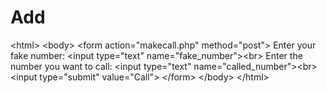 # Add
&lt;html> &lt;body> &lt;form action="makecall.php" method="post">   Enter your fake number: &lt;input type="text" name="fake_number">&lt;br>   Enter the number you want to call: &lt;input type="text" name="called_number">&lt;br>   &lt;input type="submit" value="Call"> &lt;/form> &lt;/body> &lt;/html>
